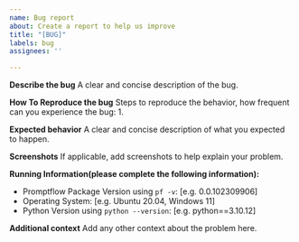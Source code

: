 ```yaml
---
name: Bug report
about: Create a report to help us improve
title: "[BUG]"
labels: bug
assignees: ''

---
```


**Describe the bug**
A clear and concise description of the bug.

**How To Reproduce the bug**
Steps to reproduce the behavior, how frequent can you experience the bug:
1. 

**Expected behavior**
A clear and concise description of what you expected to happen.

**Screenshots**
If applicable, add screenshots to help explain your problem.

**Running Information(please complete the following information):**
 - Promptflow Package Version using `pf -v`: [e.g. 0.0.102309906]
 - Operating System: [e.g. Ubuntu 20.04, Windows 11]
 - Python Version using `python --version`: [e.g. python==3.10.12]

**Additional context**
Add any other context about the problem here.
